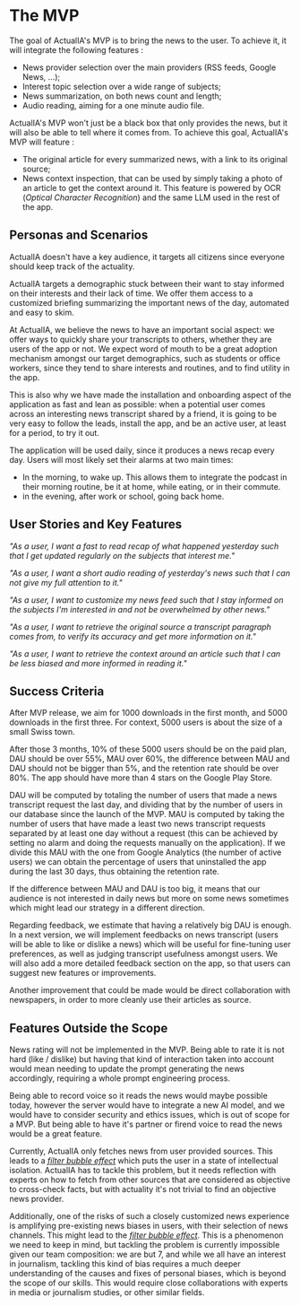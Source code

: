 # The MVP

The goal of ActualIA's MVP is to bring the news to the user. To achieve it, it will integrate the following features :

- News provider selection over the main providers (RSS feeds, Google News, ...);
- Interest topic selection over a wide range of subjects;
- News summarization, on both news count and length;
- Audio reading, aiming for a one minute audio file.

ActualIA's MVP won't just be a black box that only provides the news, but it will also be able to tell where it comes from. To achieve this goal, ActualIA's MVP will feature :

- The original article for every summarized news, with a link to its original source;
- News context inspection, that can be used by simply taking a photo of an article to get the context around it. This feature is powered by OCR (*Optical Character Recognition*) and the same LLM used in the rest of the app. 

## Personas and Scenarios

ActualIA doesn't have a key audience, it targets all citizens since everyone should keep track of the actuality.

ActualIA targets a demographic stuck between their want to stay informed on their interests and their lack of time. We offer them access to a customized briefing summarizing the important news of the day, automated and easy to skim. 

At ActualIA, we believe the news to have an important social aspect: we offer ways to quickly share your transcripts to others, whether they are users of the app or not. We expect word of mouth to be a great adoption mechanism amongst our target demographics, such as students or office workers, since they tend to share interests and routines, and to find utility in the app. 

This is also why we have made the installation and onboarding aspect of the application as fast and lean as possible: when a potential user comes across an interesting news transcript shared by a friend, it is going to be very easy to follow the leads, install the app, and be an active user, at least for a period, to try it out.

The application will be used daily, since it produces a news recap every day. Users will most likely set their alarms at two main times: 
 - In the morning, to wake up. This allows them to integrate the podcast in their morning routine, be it at home, while eating, or in their commute.
 - in the evening, after work or school, going back home.

## User Stories and Key Features

*"As a user, I want a fast to read recap of what happened yesterday such that I get updated regularly on the subjects that interest me."*

*"As a user, I want a short audio reading of yesterday's news such that I can not give my full attention to it."*

*"As a user, I want to customize my news feed such that I stay informed on the subjects I'm interested in and not be overwhelmed by other news."*

*"As a user, I want to retrieve the original source a transcript paragraph comes from, to verify its accuracy and get more information on it."*

*"As a user, I want to retrieve the context around an article such that I can be less biased and more informed in reading it."*

## Success Criteria

After MVP release, we aim for 1000 downloads in the first month, and 5000 downloads in the first three. For context, 5000 users is about the size of a small Swiss town.

After those 3 months, 10% of these 5000 users should be on the paid plan, DAU should be over 55%, MAU over 60%, the difference between MAU and DAU should not be bigger than 5%, and the retention rate should be over 80%. The app should have more than 4 stars on the Google Play Store.

DAU will be computed by totaling the number of users that made a news transcript request the last day, and dividing that by the number of users in our database since the launch of the MVP. MAU is computed by taking the number of users that have made a least two news transcript requests separated by at least one day without a request (this can be achieved by setting no alarm and doing the requests manually on the application). If we divide this MAU with the one from Google Analytics (the number of active users) we can obtain the percentage of users that uninstalled the app during the last 30 days, thus obtaining the retention rate.

If the difference between MAU and DAU is too big, it means that our audience is not interested in daily news but more on some news sometimes which might lead our strategy in a different direction.

Regarding feedback, we estimate that having a relatively big DAU is enough. In a next version, we will implement feedbacks on news transcript (users will be able to like or dislike a news) which will be useful for fine-tuning user preferences, as well as judging transcript usefulness amongst users. We will also add a more detailed feedback section on the app, so that users can suggest new features or improvements.

Another improvement that could be made would be direct collaboration with newspapers, in order to more cleanly use their articles as source. 

## Features Outside the Scope

News rating will not be implemented in the MVP. Being able to rate it is not hard (like / dislike) but having that kind of interaction taken into account would mean needing to update the prompt generating the news accordingly, requiring a whole prompt engineering process.

Being able to record voice so it reads the news would maybe possible today, however the server would have to integrate a new AI model, and we would have to consider security and ethics issues, which is out of scope for a MVP. But being able to have it's partner or firend voice to read the news would be a great feature.

Currently, ActualIA only fetches news from user provided sources. This leads to a [*filter bubble effect*](https://en.wikipedia.org/wiki/Filter_bubble) which puts the user in a state of intellectual isolation. ActualIA has to tackle this problem, but it needs reflection with experts on how to fetch from other sources that are considered as objective to cross-check facts, but with actuality it's not trivial to find an objective news provider.

Additionally, one of the risks of such a closely customized news experience is amplifying pre-existing news biases in users, with their selection of news channels. This might lead to the [*filter bubble effect*](https://en.wikipedia.org/wiki/Filter_bubble). This is a phenomenon we need to keep in mind, but tackling the problem is currently impossible given our team composition: we are but 7, and while we all have an interest in journalism, tackling this kind of bias requires a much deeper understanding of the causes and fixes of personal biases, which is beyond the scope of our skills. This would require close collaborations with experts in media or journalism studies, or other similar fields.